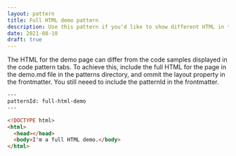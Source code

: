 ```yaml
---
layout: pattern
title: Full HTML demo pattern
description: Use this pattern if you'd like to show different HTML in the source viewer from what is actually rendered.
date: 2021-08-10
draft: true
---
```


The HTML for the demo page can differ from the code samples displayed
in the code pattern tabs. To achieve this, include the full HTML for the page
in the demo.md file in the patterns directory, and ommit the layout property
in the frontmatter. You still neeed to include the patternId in the
frontmatter.

<!--
  Remove the following code if you're creating your own full HTML demo.
  It's just here for you when _reading_ the site to see example of what you'd put in index.md.
-->

```html
---
patternId: full-html-demo
---

<!DOCTYPE html>
<html>
  <head></head>
  <body>I'm a full HTML demo.</body>
</html>
```